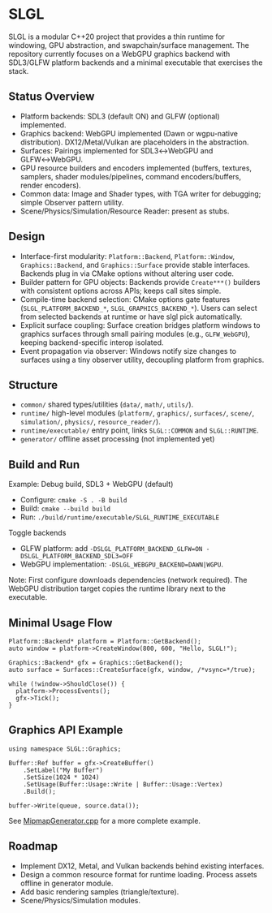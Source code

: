 # SLGL

SLGL is a modular C++20 project that provides a thin runtime for windowing, GPU abstraction, and swapchain/surface management. The repository currently focuses on a WebGPU graphics backend with SDL3/GLFW platform backends and a minimal executable that exercises the stack.

## Status Overview
- Platform backends: SDL3 (default ON) and GLFW (optional) implemented.
- Graphics backend: WebGPU implemented (Dawn or wgpu-native distribution). DX12/Metal/Vulkan are placeholders in the abstraction.
- Surfaces: Pairings implemented for SDL3↔WebGPU and GLFW↔WebGPU.
- GPU resource builders and encoders implemented (buffers, textures, samplers, shader modules/pipelines, command encoders/buffers, render encoders).
- Common data: Image and Shader types, with TGA writer for debugging; simple Observer pattern utility.
- Scene/Physics/Simulation/Resource Reader: present as stubs.

## Design
- Interface-first modularity: `Platform::Backend`, `Platform::Window`, `Graphics::Backend`, and `Graphics::Surface` provide stable interfaces. Backends plug in via CMake options without altering user code.
- Builder pattern for GPU objects: Backends provide `Create***()` builders with consistent options across APIs; keeps call sites simple.
- Compile-time backend selection: CMake options gate features (`SLGL_PLATFORM_BACKEND_*`, `SLGL_GRAPHICS_BACKEND_*`). Users can select from selected backends at runtime or have slgl pick automatically.
- Explicit surface coupling: Surface creation bridges platform windows to graphics surfaces through small pairing modules (e.g., `GLFW_WebGPU`), keeping backend-specific interop isolated.
- Event propagation via observer: Windows notify size changes to surfaces using a tiny observer utility, decoupling platform from graphics.

## Structure
- `common/` shared types/utilities (`data/`, `math/`, `utils/`).
- `runtime/` high-level modules (`platform/`, `graphics/`, `surfaces/`, `scene/`, `simulation/`, `physics/`, `resource_reader/`).
- `runtime/executable/` entry point, links `SLGL::COMMON` and `SLGL::RUNTIME`.
- `generator/` offline asset processing (not implemented yet)

## Build and Run
Example: Debug build, SDL3 + WebGPU (default)
- Configure: `cmake -S . -B build`
- Build: `cmake --build build`
- Run: `./build/runtime/executable/SLGL_RUNTIME_EXECUTABLE`

Toggle backends
- GLFW platform: add `-DSLGL_PLATFORM_BACKEND_GLFW=ON -DSLGL_PLATFORM_BACKEND_SDL3=OFF`
- WebGPU implementation: `-DSLGL_WEBGPU_BACKEND=DAWN|WGPU`.

Note: First configure downloads dependencies (network required). The WebGPU distribution target copies the runtime library next to the executable.

## Minimal Usage Flow
```
Platform::Backend* platform = Platform::GetBackend();
auto window = platform->CreateWindow(800, 600, "Hello, SLGL!");

Graphics::Backend* gfx = Graphics::GetBackend();
auto surface = Surfaces::CreateSurface(gfx, window, /*vsync=*/true);

while (!window->ShouldClose()) {
  platform->ProcessEvents();
  gfx->Tick();
}
```

## Graphics API Example
```
using namespace SLGL::Graphics;

Buffer::Ref buffer = gfx->CreateBuffer()
    .SetLabel("My Buffer")
    .SetSize(1024 * 1024)
    .SetUsage(Buffer::Usage::Write | Buffer::Usage::Vertex)
    .Build();

buffer->Write(queue, source.data());
```

See [MipmapGenerator.cpp](runtime/graphics/src/MipmapGenerator.cpp) for a more complete example.

## Roadmap
- Implement DX12, Metal, and Vulkan backends behind existing interfaces.
- Design a common resource format for runtime loading. Process assets offline in generator module.
- Add basic rendering samples (triangle/texture).
- Scene/Physics/Simulation modules.
